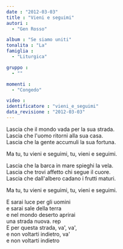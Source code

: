 ```yaml
---
date : "2012-03-03"
title : "Vieni e seguimi"
autori : 
  - "Gen Rosso"

album : "Se siamo uniti"
tonalita : "La"
famiglia : 
  - "Liturgica"

gruppo : 
  - ""

momenti : 
  - "Congedo"

video : 
identificatore : "vieni_e_seguimi"
data_revisione : "2012-03-03"
---
```

  
  
Lascia che il mondo vada per la sua strada.  
Lascia che l'uomo ritorni alla sua casa.  
Lascia che la gente accumuli la sua fortuna.  
  
  
Ma tu, tu vieni e seguimi, tu,  vieni e seguimi.  
  
  
Lascia che la barca in mare spieghi la vela.  
Lascia che trovi affetto chi segue il cuore.  
Lascia che dall'albero cadano i frutti maturi.  
  
  
Ma tu, tu vieni e seguimi, tu,  vieni e seguimi.  
  
  
E sarai luce per gli uomini  
e sarai sale della terra   
e nel mondo deserto aprirai  
una strada nuova. rep  
E per questa strada, va', va',  
e non voltarti indietro, va'  
e non voltarti indietro  
  
  
  
  
